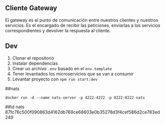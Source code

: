 ## Cliente Gateway
El gateway es el punto de comunicación entre nuestros clientes y nuestros servicios. Es el encargado de recibir las peticiones, enviarlas a los servicios correspondientes y devolver la respuesta al cliente.


## Dev

1. Clonar el repositorio
2. Instalar dependencias
3. Crear un archivo `.env` basado en el `env.template`
4. Tener levantados los microservicios que se van a consumir
5. Levantar proyecto con `npm run start:dev`


##nats
```
docker run -d --name nats-server -p 4222:4222 -p 8222:8222 nats
```

##id nats 
87fc76c500f090863d4162db769ce68603e0b35278d3f4cef586d2ce783ed249
